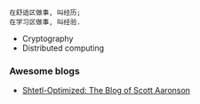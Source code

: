 
```
在舒适区做事, 叫经历;
在学习区做事, 叫经验.
```

* Cryptography
* Distributed computing

### Awesome blogs

* [Shtetl-Optimized: The Blog of Scott Aaronson](https://www.scottaaronson.com/blog/)
